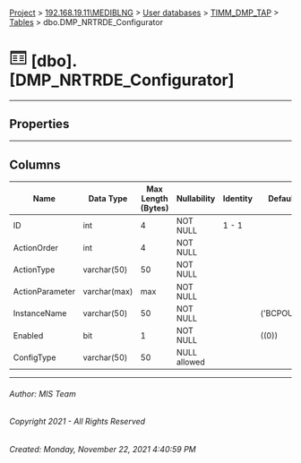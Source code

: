 #### 

[Project](../../../../index.md) > [192.168.19.11\\MEDIBLNG](../../../index.md) > [User databases](../../index.md) > [TIMM_DMP_TAP](../index.md) > [Tables](Tables.md) > dbo.DMP_NRTRDE_Configurator

# ![Tables](../../../../Images/Table32.png) [dbo].[DMP_NRTRDE_Configurator]

---

## <a name="#properties"></a>Properties



---

## <a name="#columns"></a>Columns

| Name | Data Type | Max Length (Bytes) | Nullability | Identity | Default |
|---|---|---|---|---|---|
| ID | int | 4 | NOT NULL | 1 - 1 |  |
| ActionOrder | int | 4 | NOT NULL |  |  |
| ActionType | varchar(50) | 50 | NOT NULL |  |  |
| ActionParameter | varchar(max) | max | NOT NULL |  |  |
| InstanceName | varchar(50) | 50 | NOT NULL |  | ('BCPOUT') |
| Enabled | bit | 1 | NOT NULL |  | ((0)) |
| ConfigType | varchar(50) | 50 | NULL allowed |  |  |


---

###### Author:  MIS Team

###### Copyright 2021 - All Rights Reserved

###### Created: Monday, November 22, 2021 4:40:59 PM

